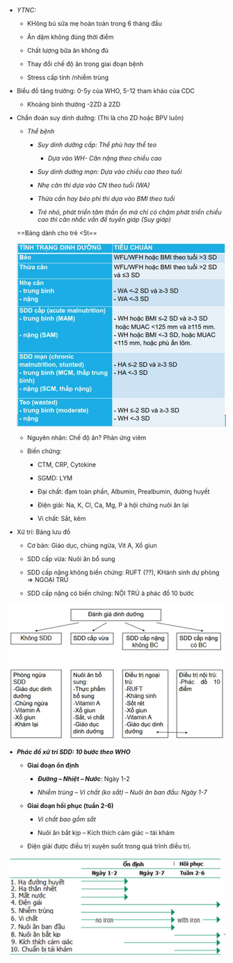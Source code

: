 - _YTNC:_
  
	- KHông bú sữa mẹ hoàn toàn trong 6 tháng đầu
  
	- Ăn dặm không đúng thời điểm
  
	- Chất lượng bữa ăn không đủ
  
	- Thay đổi chế độ ăn trong giai đoạn bệnh
  
	- Stress cấp tính /nhiễm trùng
  
- Biểu đồ tăng trưởng: 0-5y của WHO, 5-12 tham khảo của CDC
  
	- Khoảng bình thường -2ZD à 2ZD
  
- Chẩn đoán suy dinh dưỡng: (Thi là cho ZD hoặc BPV luôn)
  
	- _Thể bệnh_
  
		- _Suy dinh dưỡng cấp: Thể phù hay thể teo_
  
			- _Dựa vào WH- Cân nặng theo chiều cao_
  
		- _Suy dinh dưỡng mạn: Dựa vào chiều cao theo tuổi_
  
		- _Nhẹ cân thì dựa vào CN theo tuổi (WA)_
  
		- _Thừa cần hay béo phì thì dựa vào BMI theo tuổi_
  
		- _Trẻ nhỏ, phát triển tâm thần ổn mà chỉ có chậm phát triển chiều cao thì cân nhắc vấn đề tuyến giáp (Suy giáp)_
  
	==Bảng dành cho trẻ <5t==
  
	![Buổi 9 - Hệ tiêu hóa (Nội-nhi)-1687419968994.jpeg](../../../../../200%20Files/image/image/Bu%E1%BB%95i%209%20-%20H%E1%BB%87%20ti%C3%AAu%20h%C3%B3a%20(N%E1%BB%99i-nhi)-1687419968994.jpeg)
  
	- Nguyên nhân: Chế độ ăn? Phản ứng viêm
  
	- Biến chứng:
  
		- CTM, CRP, Cytokine
  
		- SGMD: LYM
  
		- Đại chất: đạm toàn phần, Albumin, Prealbumin, đường huyết
  
		- Điện giải: Na, K, Cl, Ca, Mg, P à hội chứng nuôi ăn lại
  
		- Vi chất: Sắt, kẽm
  
- Xử trí: Bảng lưu đồ
  
	- Cơ bản: Giáo dục, chủng ngừa, Vit A, Xổ giun
  
	- SDD cấp vừa: Nuôi ăn bổ sung
  
	- SDD cấp nặng không biến chứng: RUFT (??), KHánh sinh dự phòng => NGOẠI TRÚ
  
	- SDD cấp nặng có biến chứng: NỘI TRÚ à phác đồ 10 bước
  
![Buổi 9 - Hệ tiêu hóa (Nội-nhi)-1687419987364.jpeg](../../../../../200%20Files/image/image/Bu%E1%BB%95i%209%20-%20H%E1%BB%87%20ti%C3%AAu%20h%C3%B3a%20(N%E1%BB%99i-nhi)-1687419987364.jpeg)
  
- **_Phác đồ xử trí SDD: 10 bước theo WHO_**
  
	- **Giai đoạn ổn định**
  
		- **_Đường – Nhiệt – Nước_**: Ngày 1-2
  
		- _Nhiễm trùng – Vi chất (ko sắt) – Nuôi ăn ban đầu: Ngày 1-7_
  
	- **Giai đoạn hồi phục (tuần 2-6)**
  
		- _Vi chất bao gồm sắt_
  
		- Nuôi ăn bắt kịp – Kích thích cảm giác – tái khám
  
	- Điện giải được điều trị xuyên suốt trong quá trình điều trị.
  
![Buổi 9 - Hệ tiêu hóa (Nội-nhi)-1687419994522.jpeg](../../../../../200%20Files/image/image/Bu%E1%BB%95i%209%20-%20H%E1%BB%87%20ti%C3%AAu%20h%C3%B3a%20(N%E1%BB%99i-nhi)-1687419994522.jpeg)